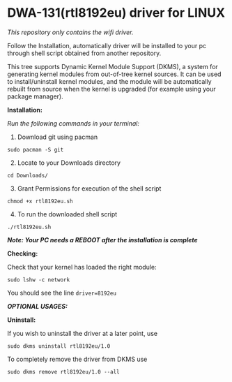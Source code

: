 # DWA-131(rtl8192eu) driver for LINUX

*This repository only contains the wifi driver.*

Follow the Installation, automatically driver will be installed to your pc through shell script obtained from another repository.


This tree supports Dynamic Kernel Module Support (DKMS), a system for generating kernel modules from out-of-tree kernel sources. It can be used to install/uninstall kernel modules, and the module will be automatically rebuilt from source when the kernel is upgraded (for example using your package manager).



**Installation:**

*Run the following commands in your terminal:*

   1. Download git using pacman 

    sudo pacman -S git
           
   2. Locate to your Downloads directory 

    cd Downloads/

   3. Grant Permissions for execution of the shell script

    chmod +x rtl8192eu.sh

   4. To run the downloaded shell script
   
    ./rtl8192eu.sh
            
 ***Note: Your PC needs a REBOOT after the installation is complete***


**Checking:**

   Check that your kernel has loaded the right module:
   
    sudo lshw -c network
            
   You should see the line `driver=8192eu`
   
 ***OPTIONAL USAGES:***
   
 **Uninstall:**
   

   If you wish to uninstall the driver at a later point, use 
   
   `sudo dkms uninstall rtl8192eu/1.0`
   
   To completely remove the driver from DKMS use 
   
   `sudo dkms remove rtl8192eu/1.0 --all`
